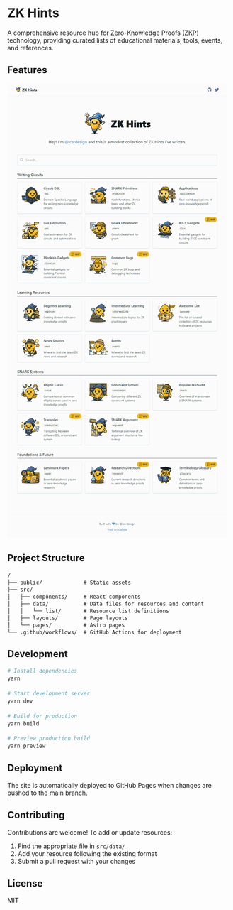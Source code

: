 # ZK Hints

A comprehensive resource hub for Zero-Knowledge Proofs (ZKP) technology, providing curated lists of educational materials, tools, events, and references.

## Features

![](./docs/img/screenshot.png)

## Project Structure

```
/
├── public/             # Static assets
├── src/
│   ├── components/     # React components
│   ├── data/           # Data files for resources and content
│   │   └── list/       # Resource list definitions
│   ├── layouts/        # Page layouts
│   └── pages/          # Astro pages
└── .github/workflows/  # GitHub Actions for deployment
```

## Development

```bash
# Install dependencies
yarn

# Start development server
yarn dev

# Build for production
yarn build

# Preview production build
yarn preview
```

## Deployment

The site is automatically deployed to GitHub Pages when changes are pushed to the main branch.

## Contributing

Contributions are welcome! To add or update resources:

1. Find the appropriate file in `src/data/`
2. Add your resource following the existing format
3. Submit a pull request with your changes

## License

MIT

